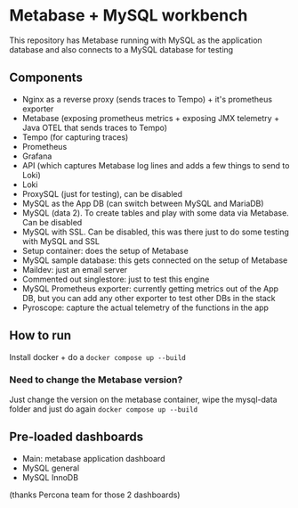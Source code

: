 # Metabase + MySQL workbench

This repository has Metabase running with MySQL as the application database and also connects to a MySQL database for testing

## Components

- Nginx as a reverse proxy (sends traces to Tempo) + it's prometheus exporter
- Metabase (exposing prometheus metrics + exposing JMX telemetry + Java OTEL that sends traces to Tempo)
- Tempo (for capturing traces)
- Prometheus
- Grafana
- API (which captures Metabase log lines and adds a few things to send to Loki)
- Loki
- ProxySQL (just for testing), can be disabled
- MySQL as the App DB (can switch between MySQL and MariaDB)
- MySQL (data 2). To create tables and play with some data via Metabase. Can be disabled
- MySQL with SSL. Can be disabled, this was there just to do some testing with MySQL and SSL
- Setup container: does the setup of Metabase
- MySQL sample database: this gets connected on the setup of Metabase
- Maildev: just an email server
- Commented out singlestore: just to test this engine
- MySQL Prometheus exporter: currently getting metrics out of the App DB, but you can add any other exporter to test other DBs in the stack
- Pyroscope: capture the actual telemetry of the functions in the app

## How to run

Install docker + do a `docker compose up --build`

### Need to change the Metabase version?

Just change the version on the metabase container, wipe the mysql-data folder and just do again `docker compose up --build`

## Pre-loaded dashboards

- Main: metabase application dashboard
- MySQL general
- MySQL InnoDB

(thanks Percona team for those 2 dashboards)